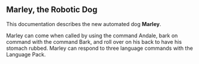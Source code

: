 ## Marley, the Robotic Dog

This documentation describes the new automated dog **Marley**.

Marley can come when called by using the command Andale, bark on command with the command Bark, and roll over on his back to have his stomach rubbed. Marley can respond to three language commands with the Language Pack.